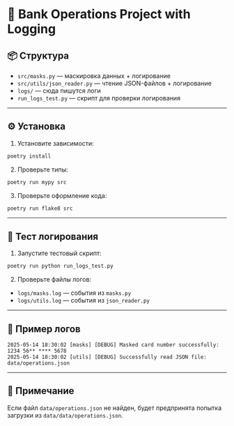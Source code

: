 
# 💼 Bank Operations Project with Logging

## 📦 Структура

- `src/masks.py` — маскировка данных + логирование
- `src/utils/json_reader.py` — чтение JSON-файлов + логирование
- `logs/` — сюда пишутся логи
- `run_logs_test.py` — скрипт для проверки логирования

---

## ⚙️ Установка

1. Установите зависимости:
```bash
poetry install
```

2. Проверьте типы:
```bash
poetry run mypy src
```

3. Проверьте оформление кода:
```bash
poetry run flake8 src
```

---

## 🚀 Тест логирования

1. Запустите тестовый скрипт:
```bash
poetry run python run_logs_test.py
```

2. Проверьте файлы логов:

- `logs/masks.log` — события из `masks.py`
- `logs/utils.log` — события из `json_reader.py`

---

## 📄 Пример логов

```
2025-05-14 18:30:02 [masks] [DEBUG] Masked card number successfully: 1234 56** **** 5678
2025-05-14 18:30:02 [utils] [DEBUG] Successfully read JSON file: data/operations.json
```

---

## 🧪 Примечание

Если файл `data/operations.json` не найден, будет предпринята попытка загрузки из `data/data/operations.json`.
